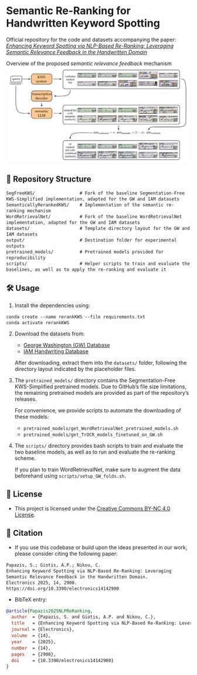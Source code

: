 # Semantic Re-Ranking for Handwritten Keyword Spotting

Official repository for the code and datasets accompanying the paper:\
*[Enhancing Keyword Spotting via NLP-Based Re-Ranking: Leveraging Semantic Relevance Feedback in the Handwritten Domain](https://doi.org/10.3390/electronics14142900)*

Overview of the proposed *semantic relevance feedback* mechanism
![The proposed relevance feedback mechanism.](/relevance-feedback-mechanism.png "The proposed relevance feedback mechanism")


## 📁 Repository Structure

```
SegFreeKWS/                 # Fork of the baseline Segmentation-Free KWS-Simplified implementation, adapted for the GW and IAM datasets
SemanticallyRerankedKWS/    # Implementation of the semantic re-ranking mechanism
WordRetrievalNet/           # Fork of the baseline WordRetrievalNet implementation, adapted for the GW and IAM datasets
datasets/                   # Template directory layout for the GW and IAM datasets
output/                     # Destination folder for experimental outputs
pretrained_models/          # Pretrained models provided for reproducibility
scripts/                    # Helper scripts to train and evaluate the baselines, as well as to apply the re-ranking and evaluate it
```

## 🛠️ Usage

1. Install the dependencies using:
```
conda create --name rerankKWS --file requirements.txt
conda activate rerankKWS
```

2. Download the datasets from:
    - [George Washington (GW) Database](https://fki.tic.heia-fr.ch/databases/washington-database)
    - [IAM Handwriting Database](https://fki.tic.heia-fr.ch/databases/iam-handwriting-database)

    After downloading, extract them into the `datasets/` folder, following the directory layout indicated by the placeholder files.

3. The `pretrained_models/` directory contains the Segmentation-Free KWS-Simplified pretrained models. Due to GitHub’s file size limitations, the remaining pretrained models are provided as part of the repository’s releases.

    For convenience, we provide scripts to automate the downloading of these models:
    - `pretrained_models/get_WordRetrievalNet_pretrained_models.sh`
    - `pretrained_models/get_TrOCR_models_finetuned_on_GW.sh`

4. The `scripts/` directory provides bash scripts to train and evaluate the two baseline models, as well as to run and evaluate the re-ranking scheme.

    If you plan to train WordRetrievalNet, make sure to augment the data beforehand using `scripts/setup_GW_folds.sh`.
    

## 📜 License
- This project is licensed under the [Creative Commons BY-NC 4.0 License](https://creativecommons.org/licenses/by-nc/4.0/).


## 📖 Citation

- If you use this codebase or build upon the ideas presented in our work, please consider citing the following paper:
```
Papazis, S.; Giotis, A.P.; Nikou, C.
Enhancing Keyword Spotting via NLP-Based Re-Ranking: Leveraging Semantic Relevance Feedback in the Handwritten Domain.
Electronics 2025, 14, 2900. https://doi.org/10.3390/electronics14142900
```

- BibTeX entry:
```bibtex
@article{Papazis2025NLPReRanking,
  author  = {Papazis, S. and Giotis, A.P. and Nikou, C.},
  title   = {Enhancing Keyword Spotting via NLP-Based Re-Ranking: Leveraging Semantic Relevance Feedback in the Handwritten Domain},
  journal = {Electronics},
  volume  = {14},
  year    = {2025},
  number  = {14},
  pages   = {2900},
  doi     = {10.3390/electronics14142900}
}
```
